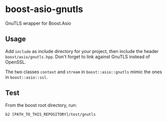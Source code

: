 # boost-asio-gnutls
GnuTLS wrapper for Boost.Asio

## Usage

Add `include` as include directory for your project, then include the header `boost/asio/gnutls.hpp`.
Don't forget to link against GnuTLS instead of OpenSSL.

The two classes `context` and `stream` in `boost::asio::gnutls` mimic the ones in `boost::asio::ssl`.

## Test

From the boost root directory, run:
```
b2 [PATH_TO_THIS_REPOSITORY]/test/gnutls
```

